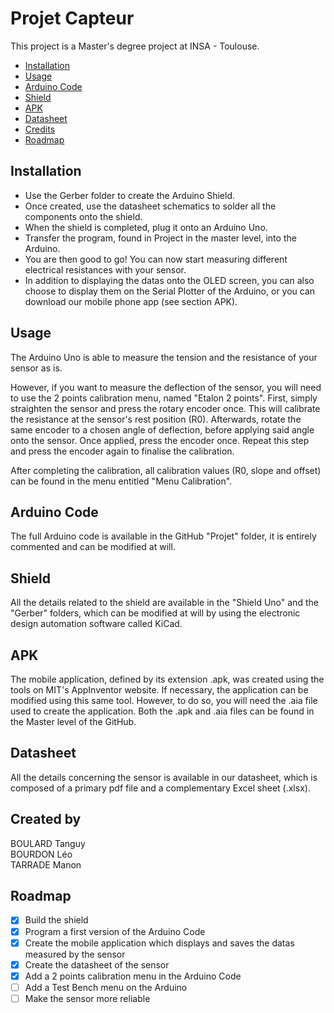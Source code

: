 # Projet Capteur  

This project is a Master's degree project at INSA - Toulouse.

  - [Installation](#installation)
  - [Usage](#usage)
  - [Arduino Code](#arduino-code)
  - [Shield](#shield)
  - [APK](#apk)
  - [Datasheet](#datasheet)
  - [Credits](#credits)
  - [Roadmap](#roadmap)

## Installation

  * Use the Gerber folder to create the Arduino Shield.  
  * Once created, use the datasheet schematics to solder all the components onto the shield.  
  * When the shield is completed, plug it onto an Arduino Uno.  
  * Transfer the program, found in Project in the master level, into the Arduino.
  * You are then good to go! You can now start measuring different electrical resistances with your sensor. 
  * In addition to displaying the datas onto the OLED screen, you can also choose to display them on the Serial Plotter of the Arduino, or you can download our mobile    phone app (see section APK). 

## Usage

The Arduino Uno is able to measure the tension and the resistance of your sensor as is. 

However, if you want to measure the deflection of the sensor, you will need to use the 2 points calibration menu, named "Etalon 2 points". 
First, simply straighten the sensor and press the rotary encoder once. This will calibrate the resistance at the sensor's rest position (R0). 
Afterwards, rotate the same encoder to a chosen angle of deflection, before applying said angle onto the sensor. Once applied, press the encoder once. Repeat this step and press the encoder again to finalise the calibration. 

After completing the calibration, all calibration values (R0, slope and offset) can be found in the menu entitled "Menu Calibration".

## Arduino Code

The full Arduino code is available in the GitHub "Projet" folder, it is entirely commented and can be modified at will.

## Shield

All the details related to the shield are available in the "Shield Uno" and the "Gerber" folders, which can be modified at will by using the electronic design automation software called KiCad.

## APK

The mobile application, defined by its extension .apk, was created using the tools on MIT's AppInventor website. If necessary, the application can be modified using this same tool. However, to do so, you will need the .aia file used to create the application. Both the .apk and .aia files can be found in the Master level of the GitHub.

## Datasheet

All the details concerning the sensor is available in our datasheet, which is composed of a primary pdf file and a complementary Excel sheet (.xlsx).

## Created by

BOULARD Tanguy  
BOURDON Léo  
TARRADE Manon  

## Roadmap

  - [x] Build the shield
  - [x] Program a first version of the Arduino Code
  - [x] Create the mobile application which displays and saves the datas measured by the sensor
  - [x] Create the datasheet of the sensor
  - [x] Add a 2 points calibration menu in the Arduino Code
  - [ ] Add a Test Bench menu on the Arduino
  - [ ] Make the sensor more reliable
